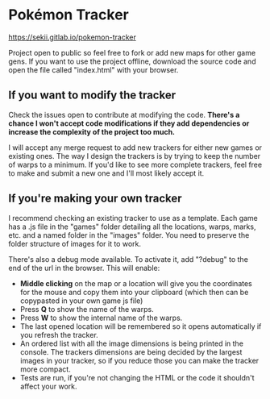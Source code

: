 # Pokémon Tracker
https://sekii.gitlab.io/pokemon-tracker

Project open to public so feel free to fork or add new maps for other game gens. If you want to use the project offline, download the source code and open the file called "index.html" with your browser.

## If you want to modify the tracker
Check the issues open to contribute at modifying the code. **There's a chance I won't accept code modifications if they add dependencies or increase the complexity of the project too much.**

I will accept any merge request to add new trackers for either new games or existing ones. The way I design the trackers is by trying to keep the number of warps to a minimum. If you'd like to see more complete trackers, feel free to make and submit a new one and I'll most likely accept it.

## If you're making your own tracker
I recommend checking an existing tracker to use as a template. Each game has a .js file in the "games" folder detailing all the locations, warps, marks, etc. and a named folder in the "images" folder. You need to preserve the folder structure of images for it to work.

There's also a debug mode available. To activate it, add "?debug" to the end of the url in the browser. This will enable:
- **Middle clicking** on the map or a location will give you the coordinates for the mouse and copy them into your clipboard (which then can be copypasted in your own game js file)
- Press **Q** to show the name of the warps.
- Press **W** to show the internal name of the warps.
- The last opened location will be remembered so it opens automatically if you refresh the tracker.
- An ordered list with all the image dimensions is being printed in the console. The trackers dimensions are being decided by the largest images in your tracker, so if you reduce those you can make the tracker more compact.
- Tests are run, if you're not changing the HTML or the code it shouldn't affect your work.